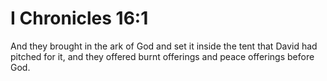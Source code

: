 # I Chronicles 16:1

And they brought in the ark of God and set it inside the tent that David had pitched for it, and they offered burnt offerings and peace offerings before God.
